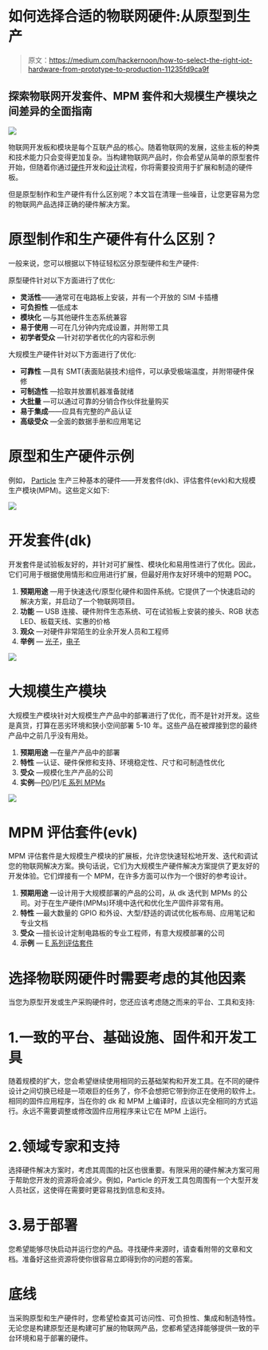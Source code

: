 # 如何选择合适的物联网硬件:从原型到生产

> 原文：<https://medium.com/hackernoon/how-to-select-the-right-iot-hardware-from-prototype-to-production-11235fd9ca9f>

## 探索物联网开发套件、MPM 套件和大规模生产模块之间差异的全面指南

![](img/446791aac7b250d81d4c3805d231f8cd.png)

物联网开发板和模块是每个互联产品的核心。随着物联网的发展，这些主板的种类和技术能力只会变得更加复杂。当构建物联网产品时，你会希望从简单的原型套件开始，但随着你通过[硬件](https://hackernoon.com/tagged/hardware)开发和[设计](https://hackernoon.com/tagged/design)流程，你将需要投资用于扩展和制造的硬件板。

但是原型制作和生产硬件有什么区别呢？本文旨在清理一些噪音，让您更容易为您的物联网产品选择正确的硬件解决方案。

# 原型制作和生产硬件有什么区别？

一般来说，您可以根据以下特征轻松区分原型硬件和生产硬件:

原型硬件针对以下方面进行了优化:

*   **灵活性**——通常可在电路板上安装，并有一个开放的 SIM 卡插槽
*   **可负担性** —低成本
*   **模块化** —与其他硬件生态系统兼容
*   **易于使用** —可在几分钟内完成设置，并附带工具
*   **初学者受众** —针对初学者优化的内容和示例

大规模生产硬件针对以下方面进行了优化:

*   **可靠性** —具有 SMT(表面贴装技术)组件，可以承受极端温度，并附带硬件保修
*   **可制造性** —拾取并放置机器准备就绪
*   **大批量** —可以通过可靠的分销合作伙伴批量购买
*   **易于集成**——应具有完整的产品认证
*   **高级受众** —全面的数据手册和应用笔记

# 原型和生产硬件示例

例如， [Particle](https://www.particle.io/) 生产三种基本的硬件——开发套件(dk)、评估套件(evk)和大规模生产模块(MPM)。这些定义如下:

![](img/0c9e25270b335cf22edf6ef9973ccf01.png)

# 开发套件(dk)

开发套件是试验板友好的，并针对可扩展性、模块化和易用性进行了优化。因此，它们可用于根据使用情形和应用进行扩展，但最好用作友好环境中的短期 POC。

1.  **预期用途** —用于快速迭代/原型化硬件和固件系统。它提供了一个快速启动的解决方案，并启动了一个物联网项目。
2.  **功能** — USB 连接、硬件附件生态系统、可在试验板上安装的接头、RGB 状态 LED、板载天线、实惠的价格
3.  **观众** —对硬件非常陌生的业余开发人员和工程师
4.  **举例** — [光子](https://www.particle.io/products/hardware/photon-wifi)，[电子](https://www.particle.io/products/hardware/electron-cellular-2g-3g-lte)

![](img/2cd318bf75e059ea38d658e62d220557.png)

# 大规模生产模块

大规模生产模块针对大规模生产产品中的部署进行了优化，而不是针对开发。这些是真货，打算在恶劣环境和狭小空间部署 5-10 年。这些产品在被焊接到您的最终产品中之前几乎没有用处。

1.  **预期用途** —在量产产品中的部署
2.  **特性** —认证、硬件保修和支持、环境稳定性、尺寸和可制造性优化
3.  **受众** —规模化生产产品的公司
4.  **实例**—[P0](https://docs.particle.io/datasheets/photon-(wifi)/photon-datasheet/)/[P1](https://docs.particle.io/datasheets/photon-(wifi)/p1-datasheet/)/[E 系列 MPMs](https://docs.particle.io/datasheets/electron-(cellular)/e-series-datasheet/)

![](img/ecb72d2f776177c632db8b3769ee6030.png)

# MPM 评估套件(evk)

MPM 评估套件是大规模生产模块的扩展板，允许您快速轻松地开发、迭代和调试您的物联网解决方案。换句话说，它们为大规模生产硬件解决方案提供了更友好的开发体验。它们焊接有一个 MPM，在许多方面可以作为一个很好的参考设计。

1.  **预期用途** —设计用于大规模部署的产品的公司，从 dk 迭代到 MPMs 的公司。对于在生产硬件(MPMs)环境中迭代和优化生产固件非常有用。
2.  **特性** —最大数量的 GPIO 和外设、大型/舒适的调试优化板布局、应用笔记和专业文档
3.  **受众** —擅长设计定制电路板的专业工程师，有意大规模部署的公司
4.  **示例** — [E 系列评估套件](https://store.particle.io/products/e-series-evaluation-kit)

# 选择物联网硬件时需要考虑的其他因素

当您为原型开发或生产采购硬件时，您还应该考虑随之而来的平台、工具和支持:

# 1.一致的平台、基础设施、固件和开发工具

随着规模的扩大，您会希望继续使用相同的云基础架构和开发工具。在不同的硬件设计之间切换已经是一项艰巨的任务了，你不会想把它带到你正在使用的软件上。相同的固件应用程序，当在你的 dk 和 MPM 上编译时，应该以完全相同的方式运行。永远不需要调整或修改固件应用程序来让它在 MPM 上运行。

# 2.领域专家和支持

选择硬件解决方案时，考虑其周围的社区也很重要。有限采用的硬件解决方案可用于帮助您开发的资源将会减少。例如，Particle 的开发工具包周围有一个大型开发人员社区，这使得在需要时更容易找到信息和支持。

# 3.易于部署

您希望能够尽快启动并运行您的产品。寻找硬件来源时，请查看附带的文章和文档。准备好这些资源将使你很容易立即得到你的问题的答案。

# 底线

当采购原型和生产硬件时，您希望检查其可访问性、可负担性、集成和制造特性。无论您是构建原型还是构建可扩展的物联网产品，您都希望选择能够提供一致的平台环境和易于部署的硬件。